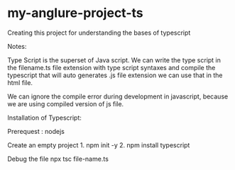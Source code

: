 # my-anglure-project-ts
Creating this project for understanding the bases of typescript

Notes:

Type Script is the superset of Java script.
We can write the type script in the filename.ts file extension with type script syntaxes and compile the typescript that will auto generates .js file extension we can use that in the html file. 

We can ignore the compile error during development in javascript, because we are using compiled version of js file.

Installation of Typescript:

Prerequest : nodejs

Create an empty project 
	1. npm init -y
	2. npm install typescript
	
Debug the file
npx tsc file-name.ts 